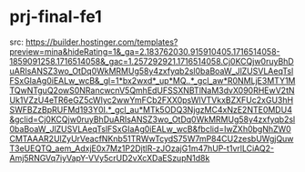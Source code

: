 # prj-final-fe1
src: https://builder.hostinger.com/templates?preview=mina&hideRating=1&_ga=2.183762030.915910405.1716514058-1859091258.1716514058&_gac=1.257292921.1716514058.Cj0KCQjw0ruyBhDuARIsANSZ3wo_OtDq0WkMRMUg58y4zxfyqb2sl0baBoaW_JlZUSVLAeqTslFSxGIaAg0iEALw_wcB&_gl=1*bx2wxd*_up*MQ..*_gcl_aw*R0NMLjE3MTY1MTQwNTguQ2owS0NRancwcnV5QmhEdUFSSXNBTlNaM3dvX090RHEwV2tNUk1VZzU4eTR6eGZ5cWIyc2wwYmFCb2FXX0psWlVTVkxBZXFUc2xGU3hHSWFBZzBpRUFMd193Y0I.*_gcl_au*MTk5ODQ3NjgzMC4xNzE2NTE0MDU4&gclid=Cj0KCQjw0ruyBhDuARIsANSZ3wo_OtDq0WkMRMUg58y4zxfyqb2sl0baBoaW_JlZUSVLAeqTslFSxGIaAg0iEALw_wcB&fbclid=IwZXh0bgNhZW0CMTAAAR2UlZyUrVeacfNKnb51TRWwTcydS75W7mP84CU2zesbUWgjQuwT3eUEQTQ_aem_AdxjE0x7Mz1P2DjtlR-zJOzajG1m47hUP-t1vrlLCiAQ2-Amj5RNGVq7iyVapY-VVy5crUD2vXcXDaESzupN1d8k
